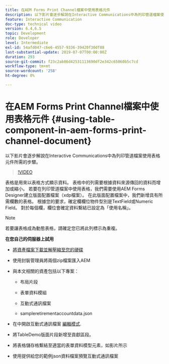 ```yaml
---
title: 在AEM Forms Print Channel檔案中使用表格元件
description: 以下影片會逐步解說在Interactive Communications中為列印管道檔案使用表格元件所需的步驟。
feature: Interactive Communication
doc-type: technical video
version: 6.4,6.5
topic: Development
role: Developer
level: Intermediate
exl-id: 54afd047-c6e6-4557-9336-39420f30df88
last-substantial-update: 2019-07-07T00:00:00Z
duration: 293
source-git-commit: f23c2ab86d42531113690df2e342c65060b5c7cd
workflow-type: tm+mt
source-wordcount: '258'
ht-degree: 0%

---
```


# 在AEM Forms Print Channel檔案中使用表格元件 {#using-table-component-in-aem-forms-print-channel-document}

以下影片會逐步解說在Interactive Communications中為列印管道檔案使用表格元件所需的步驟。

>[!VIDEO](https://video.tv.adobe.com/v/27769?quality=12&learn=on)

表格是用來以表格方式顯示資料。 表格中的列需要根據資料來源傳回的資料而增加或縮小。 若要在列印管道檔案中使用表格，我們需要使用AEM Forms Designer建立版面配置檔案（xdp檔案）。 在此版面配置檔案中，我們新增具有所需欄數的表格。 根據您的要求，確定欄欄位物件型別是TextField或Numeric Field。 對於每個欄，欄位會確定資料繫結已設定為「使用名稱」。

>[!NOTE]
>
>若要讓表格成為動態表格，請確定您已將此列標示為重複。

**在您自己的伺服器上試用**

* [將資產檔案下載並解壓縮至您的硬碟](assets/usingtablesinprintchannel.zip)

* 使用封裝管理員將兩個zip檔案匯入AEM

* 與本文相關的資產包括以下專案：

   * 布局片段

   * 表單資料模組

   * 互動式通訊檔案
   * sampleretirementaccountdata.json

* 在中開啟互動式通訊檔案 [編輯模式](http://localhost:4502/editor.html/content/forms/af/401kstatement/tablesinprintdocument/channels/print.html).

* 將TableDemo版面片段新增至貢獻區段。
* 將表格儲存格繫結至適當的表單資料模型元素，如影片所示

* 使用提供給您的範例json資料檔案預覽互動式通訊檔案
